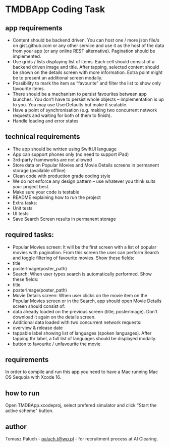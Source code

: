 # TMDBApp Coding Task

## app requirements
- Content should be backend driven. You can host one / more json file/s on gist.github.com or any other service and use it as the host of the data from your app (or any online REST alternative). Pagination should be implemented.
- Use grids / lists displaying list of items. Each cell should consist of a backend driven image and title. After tapping, selected content should be shown on the details screen with more information. Extra point might be to present an additional screen modally.
- Possibility to mark the item as “favourite” and filter the list to show only favourite items.
- There should be a mechanism to persist favourites between app launches. You don’t have to persist whole objects – implementation is up to you. You may use UserDefaults but make it scalable.
- Have a point of synchronisation (e.g. making two concurrent network requests and waiting for both of them to finish).
- Handle loading and error states

## technical requirements
- The app should be written using SwiftUI language
- App can support phones only (no need to support iPad)
- 3rd-party frameworks are not allowed
- Store data on Popular Movies and Movie Details screens in permanent storage (available offline)
- Clean code with production grade coding style
- We do not enforce any design pattern – use whatever you think suits your project best.
- Make sure your code is testable
- README explaining how to run the project
- Extra tasks:
 - Unit tests
 - UI tests
 - Save Search Screen results in permanent storage

## required tasks:
- Popular Movies screen: It will be the first screen with a list of popular movies with pagination. From this screen the user can perform Search and toggle filtering of favourite movies. Show these fields:
 - title
 - posterImage(poster_path)
- Search: When user types search is automatically performed. Show these fields:
 - title
 - posterImage(poster_path)
- Movie Details screen: When user clicks on the movie item on the Popular Movies screen or in the Search, app should open Movie Details screen should consist of:
 - data already loaded on the previous screen (title, posterImage). Don't download it again on the details screen.
 - Additional data loaded with two concurrent network requests:
 - overview & release date
 - tappable label showing list of languages (spoken languages). After tapping thr label, a full list of languages should be displayed modally.
 - button to favourite / unfavourite the movie

## requirements
In order to compile and run this app you need to have a Mac running Mac OS Sequoia with Xcode 16.

## how to run
Open TMDBApp.xcodeproj, select prefered simulator and click "Start the active scheme" button.

## author
Tomasz Paluch - paluch.t@wp.pl - for recruitment process at AI Clearing.

